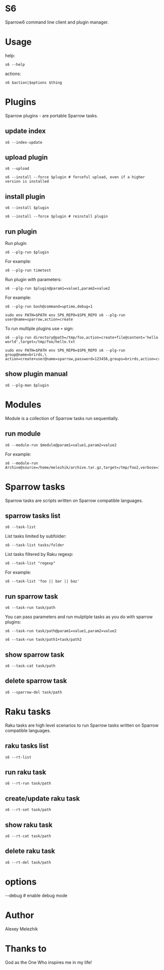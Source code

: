 # S6

Sparrow6 command line client and plugin manager.

# Usage

help:

    s6 --help

actions:

    s6 $action|$options $thing

# Plugins

Sparrow plugins - are portable Sparrow tasks.

## update index

    s6 --index-update

## upload plugin

    s6 --upload

    s6 --install --force $plugin # forceful upload, even if a higher version is installed

## install plugin

    s6 --install $plugin

    s6 --install --force $plugin # reinstall plugin

## run plugin

Run plugin

    s6 --plg-run $plugin

For example:

    s6 --plg-run timetest

Run plugin with parameters:

    s6 --plg-run $plugin@param1=value1,param2=value2

For example:

    s6 --plg-run bash@command=uptime,debug=1

    sudo env PATH=$PATH env SP6_REPO=$SP6_REPO s6 --plg-run user@name=sparrow,action=create

To run multiple plugins use `+` sign:

    s6 --plg-run directory@path=/tmp/foo,action=create+file@content='hello world',target=/tmp/foo/hello.txt

    sudo env PATH=$PATH env SP6_REPO=$SP6_REPO s6 --plg-run group@name=brirds,\
    action=create+user@name=sparrow,password=123456,groups=brirds,action=create

## show plugin manual

    s6 --plg-man $plugin

# Modules

Module is a collection of Sparrow tasks run sequentially.

## run module

    s6 --module-run $module@param1=value1,param2=value2

For example:

    s6 --module-run Archive@source=/home/melezhik/archive.tar.gz,target=/tmp/foo2,verbose=1

# Sparrow tasks

Sparrow tasks are scripts written on Sparrow compatible languages.

## sparrow tasks list

    s6 --task-list

List tasks limited by subfolder:

    s6 --task-list tasks/folder

List tasks filtered by Raku regexp:

    s6 --task-list "regexp"

For example:

    s6 --task-list 'foo || bar || baz'

## run sparrow task

    s6 --task-run task/path

You can pass parameters and run mulptiple tasks as you do with sparrow plugins:

    s6 --task-run task/path@param1=value1,param2=value2

    s6 --task-run task/path1+task/path2

## show sparrow task

    s6 --task-cat task/path

## delete sparrow task

    s6 --sparrow-del task/path

# Raku tasks

Raku tasks are high level scenarios to run Sparrow tasks written on Sparrow compatible languages.

## raku tasks list

    s6 --rt-list

## run raku task

    s6 --rt-run task/path

## create/update raku task

    s6 --rt-set task/path

## show raku task

    s6 --rt-cat task/path

## delete raku task

    s6 --rt-del task/path

# options

  --debug   # enable debug mode

# Author

Alexey Melezhik

# Thanks to

God as the One Who inspires me in my life!
